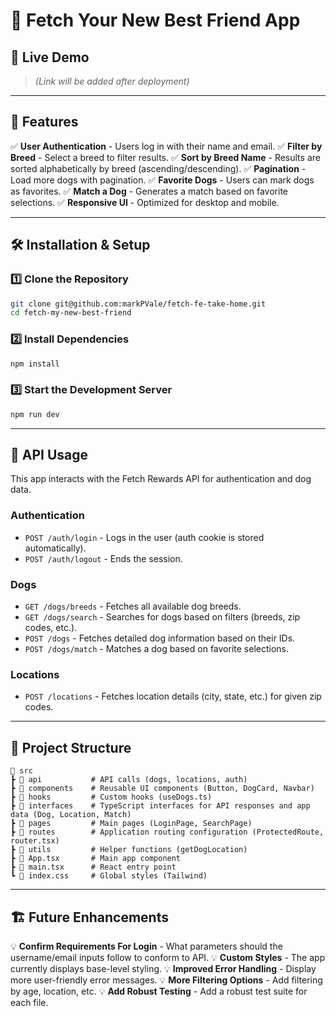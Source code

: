 # 🐶 Fetch Your New Best Friend App

## 🚀 Live Demo
> _(Link will be added after deployment)_

---

## 📌 Features
✅ **User Authentication** - Users log in with their name and email.
✅ **Filter by Breed** - Select a breed to filter results.
✅ **Sort by Breed Name** - Results are sorted alphabetically by breed (ascending/descending).
✅ **Pagination** - Load more dogs with pagination.
✅ **Favorite Dogs** - Users can mark dogs as favorites.
✅ **Match a Dog** - Generates a match based on favorite selections.
✅ **Responsive UI** - Optimized for desktop and mobile.

---

## 🛠️ Installation & Setup

### **1️⃣ Clone the Repository**
```sh
git clone git@github.com:markPVale/fetch-fe-take-home.git
cd fetch-my-new-best-friend 
```

### **2️⃣ Install Dependencies**
```sh
npm install
```

### **3️⃣ Start the Development Server**
```sh
npm run dev
```

---

## 🔧 API Usage

This app interacts with the Fetch Rewards API for authentication and dog data.

### **Authentication**
- `POST /auth/login` - Logs in the user (auth cookie is stored automatically).
- `POST /auth/logout` - Ends the session.

### **Dogs**
- `GET /dogs/breeds` - Fetches all available dog breeds.
- `GET /dogs/search` - Searches for dogs based on filters (breeds, zip codes, etc.).
- `POST /dogs` - Fetches detailed dog information based on their IDs.
- `POST /dogs/match` - Matches a dog based on favorite selections.

### **Locations**
- `POST /locations` - Fetches location details (city, state, etc.) for given zip codes.

---

## 📁 Project Structure
```
📂 src
┣ 📂 api           # API calls (dogs, locations, auth)
┣ 📂 components    # Reusable UI components (Button, DogCard, Navbar)
┣ 📂 hooks         # Custom hooks (useDogs.ts)
┣ 📂 interfaces    # TypeScript interfaces for API responses and app data (Dog, Location, Match)
┣ 📂 pages         # Main pages (LoginPage, SearchPage)
┣ 📂 routes        # Application routing configuration (ProtectedRoute, router.tsx)
┣ 📂 utils         # Helper functions (getDogLocation)
┣ 📜 App.tsx       # Main app component
┣ 📜 main.tsx      # React entry point
┗ 📜 index.css     # Global styles (Tailwind)
```

---

## 🏗️ Future Enhancements
💡 **Confirm Requirements For Login** - What parameters should the username/email inputs follow to conform to API.
💡 **Custom Styles** - The app currently displays base-level styling.
💡 **Improved Error Handling** - Display more user-friendly error messages.
💡 **More Filtering Options** - Add filtering by age, location, etc.
💡 **Add Robust Testing** - Add a robust test suite for each file.
